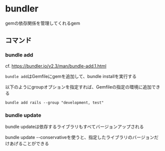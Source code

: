 # bundler

gemの依存関係を管理してくれるgem

## コマンド

### bundle add

cf. https://bundler.io/v2.3/man/bundle-add.1.html

`bundle add`はGemfileにgemを追加して、bundle installを実行する

以下のようにgroupオプションを指定すれば、Gemfileの指定の環境に追加できる
```
bundle add rails --group "development, test"
```

### bundle update

bundle updateは依存するライブラリもすべてバージョンアップされる

bundle update --conservativeを使うと、指定したライブラリのバージョンだけあげることができる
